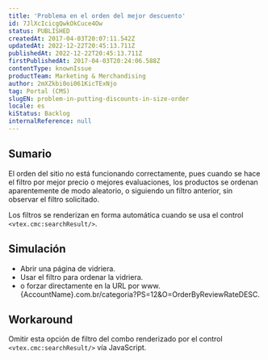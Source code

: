 ```yaml
---
title: 'Problema en el orden del mejor descuento'
id: 7JlXcIcicgQwkOkCuce4Ow
status: PUBLISHED
createdAt: 2017-04-03T20:07:11.542Z
updatedAt: 2022-12-22T20:45:13.711Z
publishedAt: 2022-12-22T20:45:13.711Z
firstPublishedAt: 2017-04-03T20:24:06.588Z
contentType: knownIssue
productTeam: Marketing & Merchandising
author: 2mXZkbi0oi061KicTExNjo
tag: Portal (CMS)
slugEN: problem-in-putting-discounts-in-size-order
locale: es
kiStatus: Backlog
internalReference: null
---
```


## Sumario

El orden del sitio no está funcionando correctamente, pues cuando se hace el filtro por mejor precio o mejores evaluaciones, los productos se ordenan aparentemente de modo aleatorio, o siguiendo un filtro anterior, sin observar el filtro solicitado.

Los filtros se renderizan en forma automática cuando se usa el control `<vtex.cmc:searchResult/>`.

## Simulación

- Abrir una página de vidriera.
- Usar el filtro para ordenar la vidriera.
- o forzar directamente en la URL por www.{AccountName}.com.br/categoria?PS=12&O=OrderByReviewRateDESC.

## Workaround

Omitir esta opción de filtro del combo renderizado por el control `<vtex.cmc:searchResult/>` vía JavaScript.


